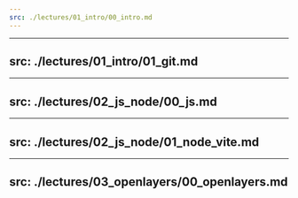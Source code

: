 ```yaml
---
src: ./lectures/01_intro/00_intro.md
---
```


---
src: ./lectures/01_intro/01_git.md
---

---
src: ./lectures/02_js_node/00_js.md
---

---
src: ./lectures/02_js_node/01_node_vite.md
---

---
src: ./lectures/03_openlayers/00_openlayers.md
---